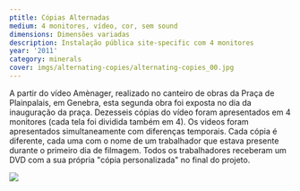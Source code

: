 ```yaml
---
ptitle: Cópias Alternadas
medium: 4 monitores, vídeo, cor, sem sound
dimensions: Dimensões variadas
description: Instalação pública site-specific com 4 monitores
year: '2011'
category: minerals
cover: imgs/alternating-copies/alternating-copies_00.jpg
---
```

A partir do vídeo Amènager, realizado no canteiro de obras da Praça de Plainpalais, em Genebra, esta segunda obra foi exposta no dia da inauguração da praça. Dezesseis cópias do vídeo foram apresentados em 4 monitores (cada tela foi dividida também em 4). Os videos foram apresentados simultaneamente com diferenças temporais. Cada cópia é diferente, cada uma com o nome de um trabalhador que estava presente durante o primeiro dia de filmagem. Todos os trabalhadores receberam um DVD com a sua própria "cópia personalizada" no final do projeto.

![]({{site.baseurl}}/imgs/alternating-copies/alternating-copies_01.jpg)
